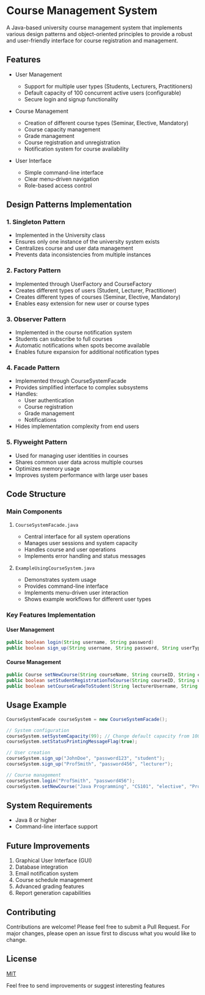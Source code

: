 # Course Management System

A Java-based university course management system that implements various design patterns and object-oriented principles to provide a robust and user-friendly interface for course registration and management.

## Features

- User Management
  - Support for multiple user types (Students, Lecturers, Practitioners)
  - Default capacity of 100 concurrent active users (configurable)
  - Secure login and signup functionality

- Course Management
  - Creation of different course types (Seminar, Elective, Mandatory)
  - Course capacity management
  - Grade management
  - Course registration and unregistration
  - Notification system for course availability

- User Interface
  - Simple command-line interface
  - Clear menu-driven navigation
  - Role-based access control

## Design Patterns Implementation

### 1. Singleton Pattern
- Implemented in the University class
- Ensures only one instance of the university system exists
- Centralizes course and user data management
- Prevents data inconsistencies from multiple instances

### 2. Factory Pattern
- Implemented through UserFactory and CourseFactory
- Creates different types of users (Student, Lecturer, Practitioner)
- Creates different types of courses (Seminar, Elective, Mandatory)
- Enables easy extension for new user or course types

### 3. Observer Pattern
- Implemented in the course notification system
- Students can subscribe to full courses
- Automatic notifications when spots become available
- Enables future expansion for additional notification types

### 4. Facade Pattern
- Implemented through CourseSystemFacade
- Provides simplified interface to complex subsystems
- Handles:
  - User authentication
  - Course registration
  - Grade management
  - Notifications
- Hides implementation complexity from end users

### 5. Flyweight Pattern
- Used for managing user identities in courses
- Shares common user data across multiple courses
- Optimizes memory usage
- Improves system performance with large user bases

## Code Structure

### Main Components

1. `CourseSystemFacade.java`
   - Central interface for all system operations
   - Manages user sessions and system capacity
   - Handles course and user operations
   - Implements error handling and status messages

2. `ExampleUsingCourseSystem.java`
   - Demonstrates system usage
   - Provides command-line interface
   - Implements menu-driven user interaction
   - Shows example workflows for different user types

### Key Features Implementation

#### User Management
```java
public boolean login(String username, String password)
public boolean sign_up(String username, String password, String userType)
```

#### Course Management
```java
public Course setNewCourse(String courseName, String courseID, String courseType, String username)
public boolean setStudentRegistrationToCourse(String courseID, String username)
public boolean setCourseGradeToStudent(String lecturerUsername, String studentUsername, String courseID, int grade)
```

## Usage Example

```java
CourseSystemFacade courseSystem = new CourseSystemFacade();

// System configuration
courseSystem.setSystemCapacity(99); // Change default capacity from 100
courseSystem.setStatusPrintingMessageFlag(true);

// User creation
courseSystem.sign_up("JohnDoe", "password123", "student");
courseSystem.sign_up("ProfSmith", "password456", "lecturer");

// Course management
courseSystem.login("ProfSmith", "password456");
courseSystem.setNewCourse("Java Programming", "CS101", "elective", "ProfSmith");
```

## System Requirements

- Java 8 or higher
- Command-line interface support

## Future Improvements

1. Graphical User Interface (GUI)
2. Database integration
3. Email notification system
4. Course schedule management
5. Advanced grading features
6. Report generation capabilities

## Contributing

Contributions are welcome! Please feel free to submit a Pull Request. For major changes, please open an issue first to discuss what you would like to change.

## License

[MIT](https://choosealicense.com/licenses/mit/)

Feel free to send improvements or suggest interesting features
